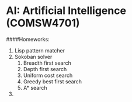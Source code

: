 AI: Artificial Intelligence (COMSW4701)
========

####Homeworks:
1. Lisp pattern matcher
2. Sokoban solver	
	1. Breadth first search
	2. Depth first search
	3. Uniform cost search
	4. Greedy best first search
	5. A* search
3. 